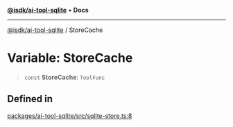 [**@isdk/ai-tool-sqlite**](../README.md) • **Docs**

***

[@isdk/ai-tool-sqlite](../globals.md) / StoreCache

# Variable: StoreCache

> `const` **StoreCache**: `ToolFunc`

## Defined in

[packages/ai-tool-sqlite/src/sqlite-store.ts:8](https://github.com/isdk/ai-tool-sqlite.js/blob/2074f3184b560899d73c24ac00df4826aa912675/src/sqlite-store.ts#L8)
